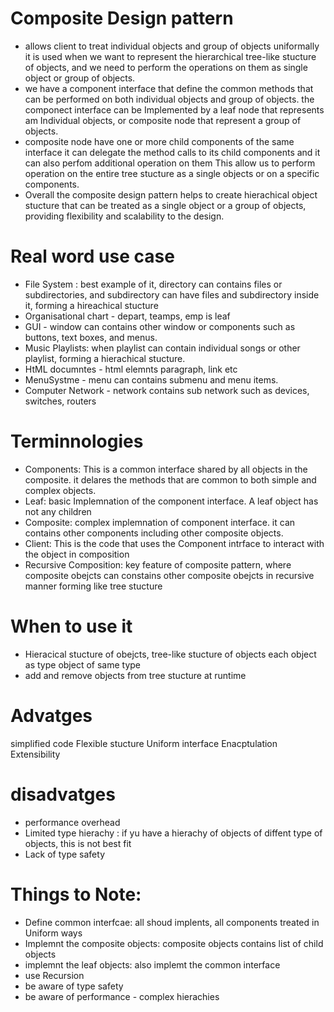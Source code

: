 # Composite Design pattern
- allows client to treat individual objects and group of objects uniformally
  it is used when we want to represent the hierarchical tree-like stucture 
  of objects, and we need to perform the operations on them as single object
  or group of objects.
- we have a component interface that define the common methods that can be performed on
  both individual objects and group of objects. the componect interface can be Implemented
  by a leaf node that represents am Individual objects, or composite node that represent
  a group of objects.
- composite node have one or more child components of the same interface it can delegate the
  method calls to its child components and it can also perfom additional operation on them
  This allow us to perform operation on the entire tree stucture as a single objects or on
  a specific components.
- Overall the composite design pattern helps to create hierachical object stucture that
  can be treated as a single object or a group of objects, providing flexibility and
  scalability to the design.

# Real word use case
- File System : best example of it, directory can contains files or subdirectories, and
  subdirectory can have files and subdirectory inside it, forming a hireachical stucture
- Organisational chart - depart, teamps, emp is leaf
- GUI - window can contains other window or components such as buttons, text boxes, and menus.
- Music Playlists: when playlist can contain individual songs or other playlist, forming a
  hierachical stucture.
- HtML documntes - html elemnts paragraph, link etc
- MenuSystme - menu can contains submenu and menu items.
- Computer Network - network contains sub network such as devices, switches, routers

# Terminnologies
- Components: This  is a common interface shared by all objects in the composite. it delares the
  methods that are common to both simple and complex objects.
- Leaf: basic Implemnation of the component interface. A leaf object has not any children
- Composite: complex implemnation of component interface. it can contains other components
  including other composite objects.
- Client: This is the code that uses the Component intrface to interact with the object in
  composition
- Recursive Composition: key feature of composite pattern, where composite obejcts
  can constains other composite obejcts in recursive manner forming like tree stucture

# When to use it
- Hieracical stucture of obejcts, tree-like stucture of objects each object as type
  object of same type
- add and remove objects from tree stucture at runtime

# Advatges
simplified code
Flexible stucture
Uniform interface
Enacptulation 
Extensibility

# disadvatges
- performance overhead
- Limited type hierachy : if yu have a hierachy of objects of diffent type of objects, this is not best fit
- Lack of type safety

# Things to Note:
- Define common interfcae: all shoud implents, all components treated in Uniform ways
- Implemnt the composite objects: composite objects contains list of child objects
- implemnt the leaf objects: also implemt the common interface
- use Recursion
- be aware of type safety
- be aware of performance - complex hierachies

 



